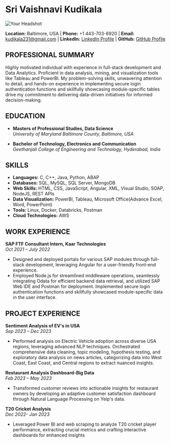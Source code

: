 # Sri Vaishnavi Kudikala
![Your Headshot](link-to-headshot-image)

**Location:** Baltimore, USA | **Phone:** +1 443-703-6920 | **Email:** kudikala231@gmail.com | **LinkedIn:** [LinkedIn Profile](LinkedIn_Link_Here) | **GitHub:** [GitHub Profile](GitHub_Link_Here)

## PROFESSIONAL SUMMARY
Highly motivated individual with experience in full-stack development and Data Analytics. Proficient in data analysis, mining, and visualization tools like Tableau and PowerBI. My problem-solving skills, unwavering attention to detail, and hands-on experience in implementing secure login authentication functions and skillfully showcasing module-specific tables drive my commitment to delivering data-driven initiatives for informed decision-making.

## EDUCATION
- **Masters of Professional Studies, Data Science**  
  *University of Maryland Baltimore County, Baltimore, USA*  

- **Bachelor of Technology, Electronics and Communication**  
  *Geethanjali College of Engineering and Technology, Hyderabad, India*  

## SKILLS
- **Languages:** C, C++, Java, Python, ABAP  
- **Databases:** SQL, MySQL, SQL Server, MongoDB  
- **Web Skills:** HTML, CSS, JavaScript, Angular, XML, Visual Studio, SOAP, NodeJS, REST APIs  
- **Data Visualization:** PowerBI, Tableau, Microsoft Office(Advance Excel, Word, PowerPoint)  
- **Tools:** Linux, Docker, Databricks, Postman  
- **Cloud Technologies:** AWS  

## WORK EXPERIENCE
**SAP FTF Consultant Intern, Kaar Technologies**  
*Oct 2021 – July 2022*  
- Designed and deployed portals for various SAP modules through full-stack development, leveraging Angular for a user-friendly front-end experience.
- Employed Node.js for streamlined middleware operations, seamlessly integrating Odata for efficient backend data retrieval, and utilized SAP Web IDE and Postman for deployment. Implemented secure login authentication functions and skillfully showcased module-specific data in the user interface.

## PROJECT EXPERIENCE
**Sentiment Analysis of EV's in USA**  
*Sep 2023 – Dec 2023*  
- Performed analysis on Electric Vehicle adoption across diverse USA regions, leveraging advanced NLP techniques. Orchestrated comprehensive data cleaning, topic modeling, hypothesis testing, and exploratory data analysis on news articles, categorizing data into West Coast, East Coast, and Central regions to extract nuanced insights.

**Restaurant Analysis Dashboard-Big Data**  
*Feb 2023 – May 2023*  
- Transformed customer reviews into actionable insights for restaurant owners by developing an adaptive customer satisfaction dashboard through Natural Language Processing on Yelp's data.

**T20 Cricket Analysis**  
*Dec 2022- Jan 2023*  
- Leveraged Power BI and web scraping to analyze T20 cricket player performance, extracting crucial metrics and crafting interactive dashboards for enhanced insights

